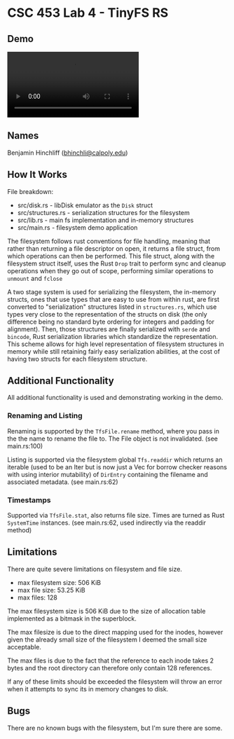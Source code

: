 # CSC 453 Lab 4 - TinyFS RS

## Demo

![Video Demo of TinyFS RS](video-demo.mp4)

## Names

Benjamin Hinchliff (bhinchli@calpoly.edu)

## How It Works

File breakdown:

- src/disk.rs - libDisk emulator as the `Disk` struct
- src/structures.rs - serialization structures for the filesystem
- src/lib.rs - main fs implementation and in-memory structures
- src/main.rs - filesystem demo application

The filesystem follows rust conventions for file handling, meaning that rather
than returning a file descriptor on open, it returns a file struct, from which
operations can then be performed. This file struct, along with the filesystem
struct itself, uses the Rust `Drop` trait to perform sync and cleanup operations
when they go out of scope, performing similar operations to `unmount` and
`fclose`

A two stage system is used for serializing the filesystem, the in-memory
structs, ones that use types that are easy to use from within rust, are first
converted to "serialization" structures listed in `structures.rs`, which use
types very close to the representation of the structs on disk (the only
difference being no standard byte ordering for integers and padding for
alignment). Then, those structures are finally serialized with `serde` and
`bincode`, Rust serialization libraries which standardize the representation.
This scheme allows for high level representation of filesystem structures in
memory while still retaining fairly easy serialization abilities, at the cost
of having two structs for each filesystem structure.

## Additional Functionality

All additional functionality is used and demonstrating working in the demo.

### Renaming and Listing

Renaming is supported by the `TfsFile.rename` method, where you pass in the
the name to rename the file to. The File object is not invalidated.
(see main.rs:100)

Listing is supported via the filesystem global `Tfs.readdir` which returns
an iterable (used to be an Iter but is now just a Vec for borrow checker
reasons with using interior mutability) of `DirEntry` containing the filename
and associated metadata.
(see main.rs:62)

### Timestamps

Supported via `TfsFile.stat`, also returns file size. Times are turned as
Rust `SystemTime` instances.
(see main.rs:62, used indirectly via the readdir method)

## Limitations

There are quite severe limitations on filesystem and file size.

- max filesystem size: 506 KiB
- max file size: 53.25 KiB
- max files: 128

The max filesystem size is 506 KiB due to the size of allocation table
implemented as a bitmask in the superblock.

The max filesize is due to the direct mapping used for the inodes, however
given the already small size of the filesystem I deemed the small size
acceptable.

The max files is due to the fact that the reference to each inode takes 2 bytes
and the root directory can therefore only contain 128 references.

If any of these limits should be exceeded the filesystem will throw an error
when it attempts to sync its in memory changes to disk.

## Bugs

There are no known bugs with the filesystem, but I'm sure there are some.
